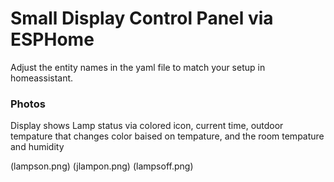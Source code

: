 # Small Display Control Panel via ESPHome

Adjust the entity names in the yaml file to match your setup in homeassistant.

### Photos

Display shows Lamp status via colored icon, current time, outdoor tempature that changes color baised on tempature, and the room tempature and humidity

(lampson.png)
(jlampon.png)
(lampsoff.png)